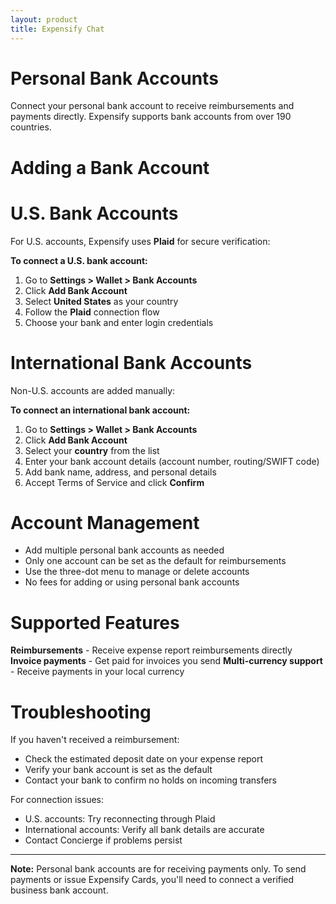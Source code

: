 ```yaml
---
layout: product
title: Expensify Chat
---
```


# Personal Bank Accounts

Connect your personal bank account to receive reimbursements and payments directly. Expensify supports bank accounts from over 190 countries.

# Adding a Bank Account

# U.S. Bank Accounts
For U.S. accounts, Expensify uses **Plaid** for secure verification:

**To connect a U.S. bank account:**
1. Go to **Settings > Wallet > Bank Accounts**
2. Click **Add Bank Account**
3. Select **United States** as your country
4. Follow the **Plaid** connection flow
5. Choose your bank and enter login credentials

# International Bank Accounts
Non-U.S. accounts are added manually:

**To connect an international bank account:**
1. Go to **Settings > Wallet > Bank Accounts**
2. Click **Add Bank Account**
3. Select your **country** from the list
4. Enter your bank account details (account number, routing/SWIFT code)
5. Add bank name, address, and personal details
6. Accept Terms of Service and click **Confirm**

# Account Management

- Add multiple personal bank accounts as needed
- Only one account can be set as the default for reimbursements
- Use the three-dot menu to manage or delete accounts
- No fees for adding or using personal bank accounts

# Supported Features

**Reimbursements** - Receive expense report reimbursements directly
**Invoice payments** - Get paid for invoices you send
**Multi-currency support** - Receive payments in your local currency

# Troubleshooting

If you haven't received a reimbursement:
- Check the estimated deposit date on your expense report
- Verify your bank account is set as the default
- Contact your bank to confirm no holds on incoming transfers

For connection issues:
- U.S. accounts: Try reconnecting through Plaid
- International accounts: Verify all bank details are accurate
- Contact Concierge if problems persist

---

**Note:** Personal bank accounts are for receiving payments only. To send payments or issue Expensify Cards, you'll need to connect a verified business bank account. 